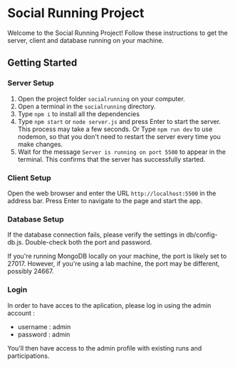 # Social Running Project

Welcome to the Social Running Project! Follow these instructions to get the server, client and database running on your machine.

## Getting Started

### Server Setup

1. Open the project folder `socialrunning` on your computer.
2. Open a terminal in the `socialrunning` directory.
3. Type `npm i` to install all the dependencies
4. Type `npm start` or `node server.js` and press Enter to start the server. This process may take a few seconds.
   Or Type `npm run dev` to use nodemon, so that you don't need to restart the server every time you make changes.
5. Wait for the message `Server is running on port 5500` to appear in the terminal. This confirms that the server has successfully started.

### Client Setup

Open the web browser and enter the URL `http://localhost:5500` in the address bar. Press Enter to navigate to the page and start the app.

### Database Setup

If the database connection fails, please verify the settings in db/config-db.js. Double-check both the port and password.

If you're running MongoDB locally on your machine, the port is likely set to 27017. However, if you're using a lab machine, the port may be different, possibly 24667.

### Login

In order to have acces to the aplication, please log in using the admin account :

- username : admin
- password : admin

You'll then have access to the admin profile with existing runs and participations.
